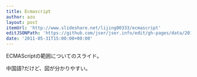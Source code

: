 ```yaml
---
title: Ecmascript
author: azu
layout: post
itemUrl: 'http://www.slideshare.net/lijing00333/ecmascript'
editJSONPath: 'https://github.com/jser/jser.info/edit/gh-pages/data/2011/05/index.json'
date: '2011-05-31T15:00:00+00:00'
---
```

ECMAScriptの範囲についてのスライド。

中国語?だけど、図が分かりやすい。
